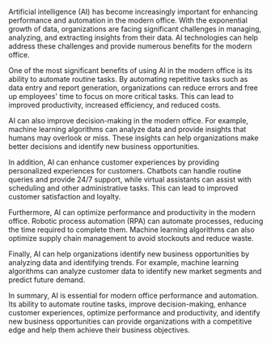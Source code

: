 
Artificial intelligence (AI) has become increasingly important for enhancing performance and automation in the modern office. With the exponential growth of data, organizations are facing significant challenges in managing, analyzing, and extracting insights from their data. AI technologies can help address these challenges and provide numerous benefits for the modern office.

One of the most significant benefits of using AI in the modern office is its ability to automate routine tasks. By automating repetitive tasks such as data entry and report generation, organizations can reduce errors and free up employees' time to focus on more critical tasks. This can lead to improved productivity, increased efficiency, and reduced costs.

AI can also improve decision-making in the modern office. For example, machine learning algorithms can analyze data and provide insights that humans may overlook or miss. These insights can help organizations make better decisions and identify new business opportunities.

In addition, AI can enhance customer experiences by providing personalized experiences for customers. Chatbots can handle routine queries and provide 24/7 support, while virtual assistants can assist with scheduling and other administrative tasks. This can lead to improved customer satisfaction and loyalty.

Furthermore, AI can optimize performance and productivity in the modern office. Robotic process automation (RPA) can automate processes, reducing the time required to complete them. Machine learning algorithms can also optimize supply chain management to avoid stockouts and reduce waste.

Finally, AI can help organizations identify new business opportunities by analyzing data and identifying trends. For example, machine learning algorithms can analyze customer data to identify new market segments and predict future demand.

In summary, AI is essential for modern office performance and automation. Its ability to automate routine tasks, improve decision-making, enhance customer experiences, optimize performance and productivity, and identify new business opportunities can provide organizations with a competitive edge and help them achieve their business objectives.
